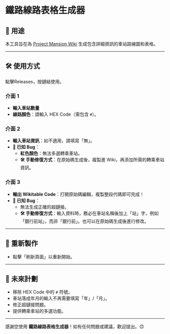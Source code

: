 #  鐵路線路表格生成器 

## 🌸 用途
本工具旨在為 [Project Mansion Wiki](https://project-mansion.fandom.com/zh-hk/wiki/Main_Page) 生成包含詳細資訊的車站路線圖和表格。

---

## 🛠️ 使用方式
點擊Releases，按鏈結使用。

### 介面 1
- **輸入車站數量**
- **線路顏色**：請輸入 HEX Code（需包含 `#`）。

### 介面 2
- **輸入車站資訊**：如不適用，請填寫「無」。
- **🚨 已知 Bug</span>**：
  - **紅色顏色**：無法多選轉乘車站。
  - **🛠️ 手動修復方式**：在原始碼生成後，複製進 Wiki，再添加所需的轉乘車站資訊。

### 介面 3
- **輸出 Wikitable Code**：打開原始碼編輯，複製整段代碼即可完成！
- **🚨 已知 Bug</span>**：
  - 無法生成正確的超鏈接。
  - **🛠️ 手動修復方式**：輸入資料時，務必在車站名稱後加上「站」字，例如「銀行前站」，而非「銀行前」。也可以在原始碼生成後進行修改。

---

## 🔄 重新製作
- 點擊「刷新頁面」以重新開始。

---

## 🚀 未來計劃
- 移除 HEX Code 中的 `#` 符號。
- 車站落成年月的輸入不再需要填寫「年」/「月」。
- 修正超鏈接問題。
- 提供轉乘車站的多選功能。

---

感謝您使用 **鐵路線路表格生成器**！如有任何問題或建議，歡迎提出。😊
